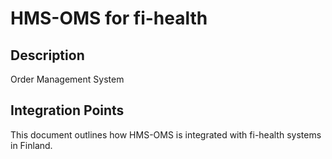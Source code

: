 # HMS-OMS for fi-health

## Description

Order Management System

## Integration Points

This document outlines how HMS-OMS is integrated with fi-health systems in Finland.
